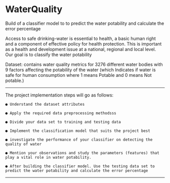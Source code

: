 # WaterQuality
Build of a classifier model to to predict the water potability and calculate the error percentage


Access to safe drinking-water is essential to health, a basic human right and a component of effective policy for health protection. This is important as a health and development issue at a national, regional and local level. Our goal is to classify the water potability


Dataset: contains water quality metrics for 3276 different water bodies with 9 factors affecting the potability of the water (which Indicates if water is safe for human consumption where 1 means Potable and 0 means Not potable.)

<hr>

  The project implementation steps will go as follows:
  
  
    ● Understand the dataset attributes
    
    ● Apply the required data preprocessing methodsss
    
    ● Divide your data set to training and testing data
    
    ● Implement the classification model that suits the project best
    
    ● investigate the performance of your classifier on detecting the quality of water
    
    ● Mention your observations and study the parameters (features) that play a vital role in water potability.
    
    ● After building the classifier model. Use the testing data set to predict the water potability and calculate the error percentage
<hr>
